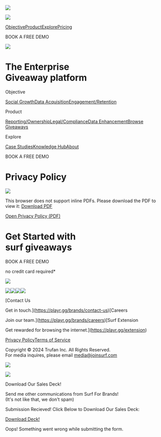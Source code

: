 ![](https://www.facebook.com/tr?id=1592916324542519&ev=PageView&noscript=1)

[![](https://assets-global.website-files.com/60e37b6f70566d846693fa60/65bd5811672558dfe8805914_giveaways.svg)](https://playr.gg/)

[Objective](#)[Product](#)[Explore](#)[Pricing](https://playr.gg/brands/pricing)

  BOOK A FREE DEMO

[![](https://assets-global.website-files.com/60e37b6f70566d846693fa60/65bd5de1def88c9fa83d3664_close.png)](#)

The Enterprise  
Giveaway platform
==================================

Objective

[Social Growth](https://playr.gg/social)[Data Acquisition](https://playr.gg/data)[Engagement/Retention](https://playr.gg/event-engagement)

Product

[Reporting/Ownership](https://playr.gg/brands/reporting)[Legal/Compliance](https://playr.gg/brands/legal-and-compliance)[Data Enhancement](https://playr.gg/brands/data-enhancement)[Browse Giveaways](http://giveaways.joinsurf.com/)

Explore

[Case Studies](https://playr.gg/brands/case-studies)[Knowledge Hub](http://success.joinsurf.com/)[About](https://playr.gg/about)

  BOOK A FREE DEMO

Privacy Policy
==============

![](https://assets-global.website-files.com/60e37b6f70566d846693fa60/61fa1a0c5ebb265ea97c4247_Hero-Overlap_Vertical_flipped.svg)

This browser does not support inline PDFs. Please download the PDF to view it: [Download PDF](https://assets-global.website-files.com/61259c3a942ce1ac7592e0e4/620d8ad914ef28c1e23d5a7d_PLAYR%20PP_Feb162022.pdf)

[Open Privacy Policy (PDF)](https://assets-global.website-files.com/61259c3a942ce1ac7592e0e4/620d8ad914ef28c1e23d5a7d_PLAYR%20PP_Feb162022.pdf)

Get Started with  
surf giveaways
=================================

  BOOK A FREE DEMO

no credit card required\*

[![](https://assets-global.website-files.com/60e37b6f70566d846693fa60/61f968399eaa6a721762ebb1_Surf_Giveaways_FullLogo_White.png)](https://playr.gg/)

[![](https://assets-global.website-files.com/60e37b6f70566d846693fa60/61248631ac700a4040e545b3_instagram_1.svg)](https://www.instagram.com/surfforbrands)[![](https://assets-global.website-files.com/60e37b6f70566d846693fa60/612485fccca5c276bc629f91_twitter.svg)](https://twitter.com/surfforbrands)[![](https://assets-global.website-files.com/60e37b6f70566d846693fa60/612d23aed7e89d804e68a62f_facebook.svg)](https://www.facebook.com/surfforbrands)[![](https://assets-global.website-files.com/60e37b6f70566d846693fa60/612485eb392c70004fa077fe_linkedIn.svg)](https://www.linkedin.com/company/surfforbrands/)

[Contact Us

Get in touch.](https://playr.gg/brands/contact-us)[Careers

Join our team.](https://playr.gg/brands/careers)[Surf Extension

Get rewarded for browsing the internet.](https://playr.gg/extension)

[Privacy Policy](https://playr.gg/brands/privacy)[Terms of Service](https://playr.gg/brands/terms)

Copyright © 2024 Trufan Inc. All Rights Reserved.  
For media inquires, please email [media@joinsurf.com](mailto:media@joinsurf.com?subject=Media%20Inquiry)

[![](https://assets-global.website-files.com/60e37b6f70566d846693fa60/63c8be5291c3e3cc74f1aea1_exit.png)](#)

![](https://assets-global.website-files.com/60e37b6f70566d846693fa60/6441e8f9977122110f3d464d_deck_thumbnail.png)

Download Our Sales Deck!

Send me other communications from Surf For Brands!  
(It's not like that, we don't spam)

Submission Recieved! Click Below to Download Our Sales Deck:

[Download Deck!](https://assets-global.website-files.com/61259c3a942ce1ac7592e0e4/6494b269aae579386101b888_WhiteLabel_Deck_Downloaded-min_compressed.pdf)

Oops! Something went wrong while submitting the form.
